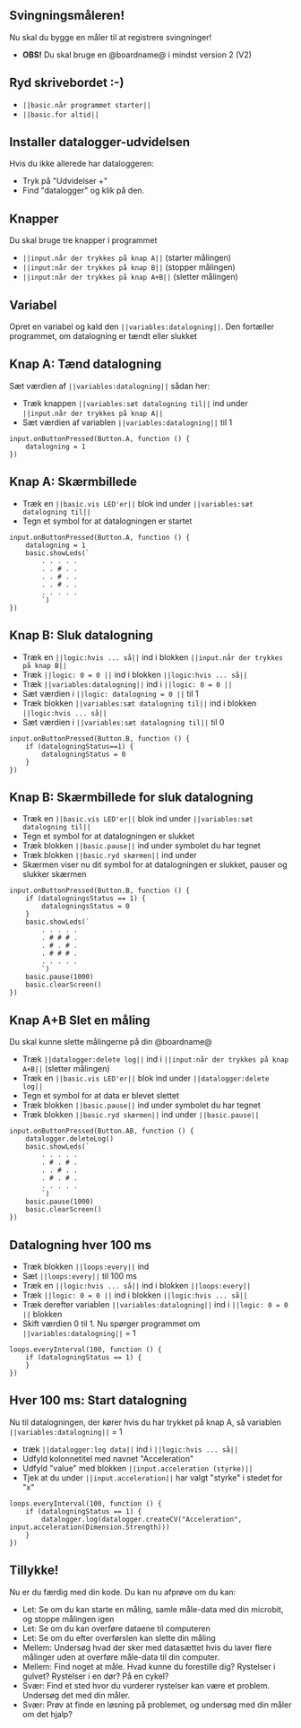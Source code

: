 ## Svingningsmåleren! 
Nu skal du bygge en måler til at registrere svingninger! 
* **OBS!** Du skal bruge en @boardname@ i mindst version 2 (V2)

## Ryd skrivebordet :-)
* `||basic.når programmet starter||` 
* `||basic.for altid||`

## Installer datalogger-udvidelsen
Hvis du ikke allerede har dataloggeren:
* Tryk på "Udvidelser +"
* Find "datalogger" og klik på den.

## Knapper
Du skal bruge tre knapper i programmet 
* `||input.når der trykkes på knap A||` (starter målingen)
* `||input:når der trykkes på knap B||` (stopper målingen)
* `||input:når der trykkes på knap A+B||` (sletter målingen) 

## Variabel 
Opret en variabel og kald den `||variables:datalogning||`. Den fortæller programmet, om datalogning er tændt eller slukket

## Knap A: Tænd datalogning 
Sæt værdien af `||variables:datalogning||` sådan her: 
* Træk knappen `||variables:sæt datalogning til||` ind under `||input.når der trykkes på knap A||`
* Sæt værdien af variablen `||variables:datalogning||` til 1

```blocks
input.onButtonPressed(Button.A, function () {
    datalogning = 1
})
```

## Knap A: Skærmbillede
* Træk en `||basic.vis LED'er||` blok ind under `||variables:sæt datalogning til||` 
* Tegn et symbol for at datalogningen er startet 

```blocks
input.onButtonPressed(Button.A, function () {
    datalogning = 1
    basic.showLeds(`
        . . . . .
        . . # . .
        . . # . .
        . . # . .
        . . . . .
        `)
})
```

## Knap B: Sluk datalogning
* Træk en `||logic:hvis ... så||` ind i blokken `||input.når der trykkes på knap B||`
* Træk `||logic: 0 = 0 ||` ind i blokken `||logic:hvis ... så||` 
* Træk `||variables:datalogning||` ind i `||logic: 0 = 0 ||`
* Sæt værdien i `||logic: datalogning = 0 ||` til 1
* Træk blokken `||variables:sæt datalogning til||` ind i blokken `||logic:hvis ... så||`
* Sæt værdien i `||variables:sæt datalogning til||` til 0


```blocks
input.onButtonPressed(Button.B, function () {
    if (datalogningStatus==1) {
        datalogningStatus = 0
    }
})
```

## Knap B: Skærmbillede for sluk datalogning
* Træk en `||basic.vis LED'er||` blok ind under `||variables:sæt datalogning til||` 
* Tegn et symbol for at datalogningen er slukket 
* Træk blokken `||basic.pause||` ind under symbolet du har tegnet
* Træk blokken `||basic.ryd skærmen||` ind under 
* Skærmen viser nu dit symbol for at datalogningen er slukket, pauser og slukker skærmen

```blocks
input.onButtonPressed(Button.B, function () {
    if (datalogningsStatus == 1) {
        datalogningsStatus = 0
    }
    basic.showLeds(`
        . . . . .
        . # # # .
        . # . # .
        . # # # .
        . . . . .
        `)
    basic.pause(1000)
    basic.clearScreen()
})
```
## Knap A+B Slet en måling
Du skal kunne slette målingerne på din @boardname@
* Træk `||datalogger:delete log||` ind i `||input:når der trykkes på knap A+B||` (sletter målingen) 
* Træk en `||basic.vis LED'er||` blok ind under `||datalogger:delete log||` 
* Tegn et symbol for at data er blevet slettet 
* Træk blokken `||basic.pause||` ind under symbolet du har tegnet
* Træk blokken `||basic.ryd skærmen||` ind under `||basic.pause||`
```blocks
input.onButtonPressed(Button.AB, function () {
    datalogger.deleteLog()
    basic.showLeds(`
        . . . . .
        . # . # .
        . . # . .
        . # . # .
        . . . . .
        `)
    basic.pause(1000)
    basic.clearScreen()
})
```


## Datalogning hver 100 ms
* Træk blokken `||loops:every||` ind
* Sæt `||loops:every||` til 100 ms 
* Træk en `||logic:hvis ... så||` ind i blokken `||loops:every||`
* Træk `||logic: 0 = 0 ||` ind i blokken `||logic:hvis ... så||` 
* Træk derefter variablen `||variables:datalogning||` ind i `||logic: 0 = 0 ||` blokken
* Skift værdien 0 til 1. Nu spørger programmet om `||variables:datalogning||` = 1

```blocks
loops.everyInterval(100, function () {
    if (datalogningStatus == 1) {
    }
})
```


## Hver 100 ms: Start datalogning
Nu til datalogningen, der kører hvis du har trykket på knap A, så variablen `||variables:datalogning||` = 1
* træk `||datalogger:log data||` ind i `||logic:hvis ... så||`
* Udfyld kolonnetitel med navnet "Acceleration" 
* Udfyld "value" med blokken `||input.acceleration (styrke)||`
* Tjek at du under `||input.acceleration||` har valgt "styrke" i stedet for "x" 
 
```blocks
loops.everyInterval(100, function () {
    if (datalogningStatus == 1) {
        datalogger.log(datalogger.createCV("Acceleration", input.acceleration(Dimension.Strength)))
    }
})
```

## Tillykke!
Nu er du færdig med din kode. Du kan nu afprøve om du kan: 
* Let: Se om du kan starte en måling, samle måle-data med din microbit, og stoppe målingen igen
* Let: Se om du kan overføre dataene til computeren
* Let: Se om du efter overførslen kan slette din måling
* Mellem: Undersøg hvad der sker med datasættet hvis du laver flere målinger uden at overføre måle-data til din computer.
* Mellem: Find noget at måle. Hvad kunne du forestille dig? Rystelser i gulvet? Rystelser i en dør? På en cykel?
* Svær: Find et sted hvor du vurderer rystelser kan være et problem. Undersøg det med din måler.
* Svær: Prøv at finde en løsning på problemet, og undersøg med din måler om det hjalp?